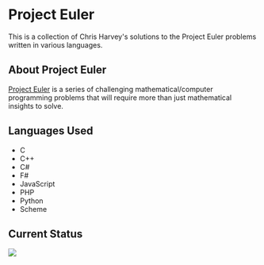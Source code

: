 Project Euler
=============

This is a collection of Chris Harvey's solutions to  the Project Euler problems written in various languages.

About Project Euler
-------------------

[Project Euler](http://projecteuler.net/) is a series of challenging mathematical/computer programming problems that will require more than just mathematical insights to solve.

Languages Used
--------------

* C
* C++
* C#
* F#
* JavaScript
* PHP
* Python
* Scheme

Current Status
--------------

![](http://projecteuler.net/profile/chris71990.png)